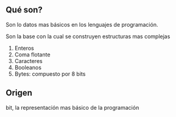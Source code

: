 
## Qué son?
Son lo datos mas básicos en los lenguajes de programación.

Son la base con la cual se construyen estructuras mas complejas

1. Enteros
2. Coma flotante
3. Caracteres
4. Booleanos
5. Bytes: compuesto por 8 bits

## Origen

bit, la representación mas básico de la programación

## 
